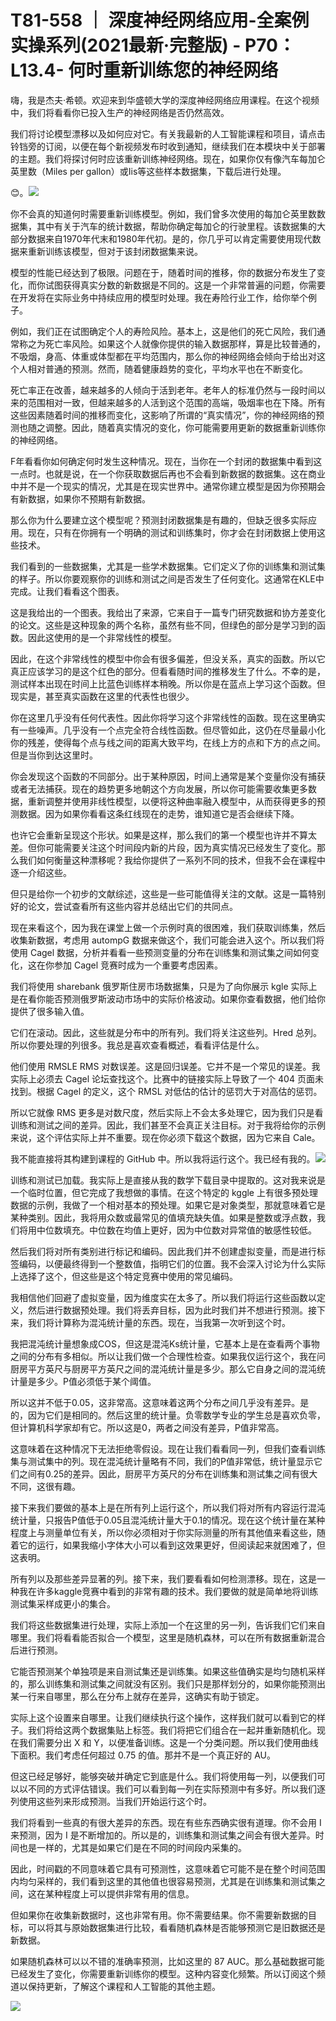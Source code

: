 # T81-558 ｜ 深度神经网络应用-全案例实操系列(2021最新·完整版) - P70：L13.4- 何时重新训练您的神经网络 

嗨，我是杰夫·希顿。欢迎来到华盛顿大学的深度神经网络应用课程。在这个视频中，我们将看看你已投入生产的神经网络是否仍然高效。

我们将讨论模型漂移以及如何应对它。有关我最新的人工智能课程和项目，请点击铃铛旁的订阅，以便在每个新视频发布时收到通知，继续我们在本模块中关于部署的主题。我们将探讨何时应该重新训练神经网络。现在，如果你仅有像汽车每加仑英里数（Miles per gallon）或Iis等这些样本数据集，下载后进行处理。

😊。![](img/de3c5a0770101a2c095d10c9f95e8614_1.png)

你不会真的知道何时需要重新训练模型。例如，我们曾多次使用的每加仑英里数数据集，其中有关于汽车的统计数据，帮助你确定每加仑的行驶里程。该数据集的大部分数据来自1970年代末和1980年代初。是的，你几乎可以肯定需要使用现代数据来重新训练该模型，但对于该封闭数据集来说。

模型的性能已经达到了极限。问题在于，随着时间的推移，你的数据分布发生了变化，而你试图获得真实分数的新数据是不同的。这是一个非常普遍的问题，你需要在开发将在实际业务中持续应用的模型时处理。我在寿险行业工作，给你举个例子。

例如，我们正在试图确定个人的寿险风险。基本上，这是他们的死亡风险，我们通常称之为死亡率风险。如果这个人就像你提供的输入数据那样，算是比较普通的，不吸烟，身高、体重或体型都在平均范围内，那么你的神经网络会倾向于给出对这个人相对普通的预测。然而，随着健康趋势的变化，平均水平也在不断变化。

死亡率正在改善，越来越多的人倾向于活到老年。老年人的标准仍然与一段时间以来的范围相对一致，但越来越多的人活到这个范围的高端，吸烟率也在下降。所有这些因素随着时间的推移而变化，这影响了所谓的“真实情况”，你的神经网络的预测也随之调整。因此，随着真实情况的变化，你可能需要用更新的数据重新训练你的神经网络。

F年看看你如何确定何时发生这种情况。现在，当你在一个封闭的数据集中看到这一点时。也就是说，在一个你获取数据后再也不会看到新数据的数据集。这在商业中并不是一个现实的情况，尤其是在现实世界中。通常你建立模型是因为你预期会有新数据，如果你不预期有新数据。

那么你为什么要建立这个模型呢？预测封闭数据集是有趣的，但缺乏很多实际应用。现在，只有在你拥有一个明确的测试和训练集时，你才会在封闭数据上使用这些技术。

我们看到的一些数据集，尤其是一些学术数据集。它们定义了你的训练集和测试集的样子。所以你要观察你的训练和测试之间是否发生了任何变化。这通常在KLE中完成。让我们看看这个图表。

这是我给出的一个图表。我给出了来源，它来自于一篇专门研究数据和协方差变化的论文。这些是这种现象的两个名称，虽然有些不同，但绿色的部分是学习到的函数。因此这使用的是一个非常线性的模型。

因此，在这个非常线性的模型中你会有很多偏差，但没关系，真实的函数。所以它真正应该学习的是这个红色的部分。但看看随时间的推移发生了什么。不幸的是，测试样本出现在时间上比蓝色训练样本稍晚。所以你是在蓝点上学习这个函数。但现实是，甚至真实函数在这里的代表性也很少。

你在这里几乎没有任何代表性。因此你将学习这个非常线性的函数。现在这里确实有一些噪声。几乎没有一个点完全符合线性函数。但尽管如此，这仍在尽量最小化你的残差，使得每个点与线之间的距离大致平均，在线上方的点和下方的点之间。但是当你到达这里时。

你会发现这个函数的不同部分。出于某种原因，时间上通常是某个变量你没有捕获或者无法捕获。现在的趋势更多地朝这个方向发展，所以你可能需要收集更多数据，重新调整并使用非线性模型，以便将这种曲率融入模型中，从而获得更多的预测数据。因为如果你看看这条红线现在的走势，谁知道它是否会继续下降。

也许它会重新呈现这个形状。如果是这样，那么我们的第一个模型也许并不算太差。但你可能需要关注这个时间段内新的片段，因为真实情况已经发生了变化。那么我们如何衡量这种漂移呢？我给你提供了一系列不同的技术，但我不会在课程中逐一介绍这些。

但只是给你一个初步的文献综述，这些是一些可能值得关注的文献。这是一篇特别好的论文，尝试查看所有这些内容并总结出它们的共同点。

现在来看这个，因为我在课堂上做一个示例时真的很困难，我们获取训练集，然后收集新数据，考虑用 autompG 数据来做这个，我们可能会进入这个。所以我们将使用 Cagel 数据，分析并看看一些预测变量的分布在训练集和测试集之间如何变化，这在你参加 Cagel 竞赛时成为一个重要考虑因素。

我们将使用 sharebank 俄罗斯住房市场数据集，只是为了向你展示 kgle 实际上是在看你能否预测俄罗斯波动市场中的实际价格波动。如果你查看数据，他们给你提供了很多输入值。

它们在滚动。因此，这些就是分布中的所有列。我们将关注这些列。Hred 总列。所以你要处理的列很多。我总是喜欢查看概述，看看评估是什么。

他们使用 RMSLE RMS 对数误差。这是回归误差。它并不是一个常见的误差。我实际上必须去 Cagel 论坛查找这个。比赛中的链接实际上导致了一个 404 页面未找到。根据 Cagel 的定义，这个 RMSL 对低估的估计的惩罚大于对高估的惩罚。

所以它就像 RMS 更多是对数尺度，然后实际上不会太多处理它，因为我们只是看训练和测试之间的差异。因此，我们甚至不会真正关注目标。对于我将给你的示例来说，这个评估实际上并不重要。现在你必须下载这个数据，因为它来自 Cale。

我不能直接将其构建到课程的 GitHub 中。所以我将运行这个。我已经有我的。![](img/de3c5a0770101a2c095d10c9f95e8614_3.png)

训练和测试已加载。我实际上是直接从我的数学下载目录中提取的。这对我来说是一个临时位置，但它完成了我想做的事情。在这个特定的 kggle 上有很多预处理数据的示例，我做了一个相对基本的预处理。如果它是对象类型，那就意味着它是某种类别。因此，我将用众数或最常见的值填充缺失值。如果是整数或浮点数，我们将用中位数填充。中位数在均值上更好，因为中位数对异常值的敏感性较低。

然后我们将对所有类别进行标记和编码。因此我们并不创建虚拟变量，而是进行标签编码，以便最终得到一个整数值，指明它们的位置。我不会深入讨论为什么实际上选择了这个，但这些是这个特定竞赛中使用的常见编码。

我相信他们回避了虚拟变量，因为维度实在太多了。所以我们将运行这些函数以定义，然后进行数据预处理。我们将丢弃目标，因为此时我们并不想进行预测。接下来，我们将计算称为混沌统计量的东西。现在，当我第一次听到这个时。

我把混沌统计量想象成COS，但这是混沌Ks统计量，它基本上是在查看两个事物之间的分布有多相似。所以让我们做一个合理性检查。如果我仅运行这个，我在问厨房平方英尺与厨房平方英尺之间的混沌统计量是多少。那么它自身之间的混沌统计量是多少。P值必须低于某个阈值。

所以这并不低于0.05，这非常高。这意味着这两个分布之间几乎没有差异。是的，因为它们是相同的。然后这里的统计量。负零数学专业的学生总是喜欢负零，但计算机科学家却有它。所以这是0，两者之间没有差异，P值非常高。

这意味着在这种情况下无法拒绝零假设。现在让我们看看同一列，但我们查看训练集与测试集中的列。现在混沌统计量略有不同，我们的P值非常低，统计量显示它们之间有0.25的差异。因此，厨房平方英尺的分布在训练集和测试集之间有很大不同，这很有趣。

接下来我们要做的基本上是在所有列上运行这个，所以我们将对所有内容运行混沌统计量，只报告P值低于0.05且混沌统计量大于0.1的情况。现在这个统计量在某种程度上与测量单位有关，所以你必须相对于你实际测量的所有其他值来看这些，随着它的运行，如果我缩小字体大小可以看到这效果更好，但阅读起来就困难了，但这表明。

所有列以及那些差异显著的列。接下来，我们要看看如何检测漂移。现在，这是一种我在许多kaggle竞赛中看到的非常有趣的技术。我们要做的就是简单地将训练测试集采样成更小的集合。

我们将这些数据集进行处理，实际上添加一个在这里的另一列，告诉我们它们来自哪里。我们将看看能否拟合一个模型，这里是随机森林，可以在所有数据重新混合后进行预测。

它能否预测某个单独项是来自测试集还是训练集。如果这些值确实是均匀随机采样的，那么训练集和测试集之间就没有区别。我们只是那样划分的，如果你能预测出某一行来自哪里，那么在分布上就存在差异，这确实有助于锁定。

实际上这个设置来自哪里。让我们继续执行这个操作，这样我们就可以看到它的样子。我们将给这两个数据集贴上标签。我们将把它们组合在一起并重新随机化。现在我们需要分出 X 和 Y，以便准备训练。这是一个分类问题。所以我们使用曲线下面积。我们考虑任何超过 0.75 的值。那并不是一个真正好的 AU。

但这已经足够好，能够突破并确定它到底是什么。我们将使用每一列，以便我们可以以不同的方式评估错误。我们可以看到每一列在实际预测中有多好。所以我们逐列使用这些列来形成预测。当我们开始运行这个时。

我们将看到一些真的有很大差异的东西。现在有些东西确实很有道理。你不会用 I 来预测，因为 I 是不断增加的。所以是的，训练集和测试集之间会有很大差异。时间也是一样的，尤其是如果它们是在不同的时间段内采集的。

因此，时间戳的不同意味着它具有可预测性，这意味着它可能不是在整个时间范围内均匀采样的，我们看到这里的其他值也很容易预测，尤其是在训练集和测试集之间，这在某种程度上可以提供非常有用的信息。

但如果你在收集新数据时，这也非常有用。你不需要结果。你不需要新数据的目标，可以将其与原始数据集进行比较，看看随机森林是否能够预测它是旧数据还是新数据。

如果随机森林可以以不错的准确率预测，比如这里的 87 AUC。那么基础数据可能已经发生了变化，你需要重新训练你的模型。这种内容变化频繁。所以订阅这个频道以保持更新，了解这个课程和人工智能的其他主题。

![](img/de3c5a0770101a2c095d10c9f95e8614_5.png)
